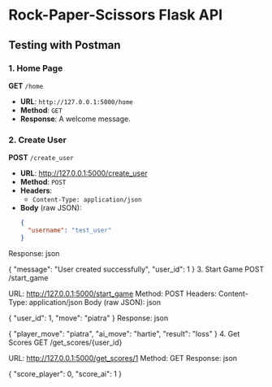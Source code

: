 # Rock-Paper-Scissors Flask API

## Testing with Postman

### 1. Home Page
**GET** `/home`
- **URL**: `http://127.0.0.1:5000/home`
- **Method**: `GET`
- **Response**: A welcome message.

### 2. Create User
**POST** `/create_user`
- **URL**: http://127.0.0.1:5000/create_user
- **Method**: `POST`
- **Headers**:
  - `Content-Type: application/json`
- **Body** (raw JSON):
  ```json
  {
    "username": "test_user"
  }
Response:
json

{
  "message": "User created successfully",
  "user_id": 1
}
3. Start Game
POST /start_game

URL: http://127.0.0.1:5000/start_game
Method: POST
Headers:
Content-Type: application/json
Body (raw JSON):
json

{
  "user_id": 1,
  "move": "piatra"
}
Response:
json

{
  "player_move": "piatra",
  "ai_move": "hartie",
  "result": "loss"
}
4. Get Scores
GET /get_scores/{user_id}

URL: http://127.0.0.1:5000/get_scores/1
Method: GET
Response:
json

{
  "score_player": 0,
  "score_ai": 1
}
